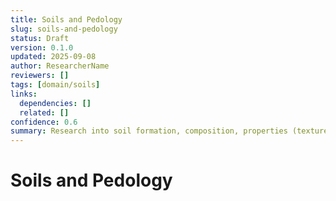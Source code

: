 ```yaml
---
title: Soils and Pedology
slug: soils-and-pedology
status: Draft
version: 0.1.0
updated: 2025-09-08
author: ResearcherName
reviewers: []
tags: [domain/soils]
links:
  dependencies: []
  related: []
confidence: 0.6
summary: Research into soil formation, composition, properties (texture, pH, fertility), and erosion.
---
```


# Soils and Pedology

